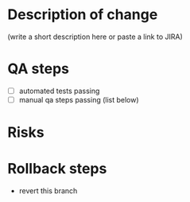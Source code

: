 # Description of change
(write a short description here or paste a link to JIRA)

# QA steps
 - [ ] automated tests passing
 - [ ] manual qa steps passing (list below)

# Risks

# Rollback steps
 - revert this branch

